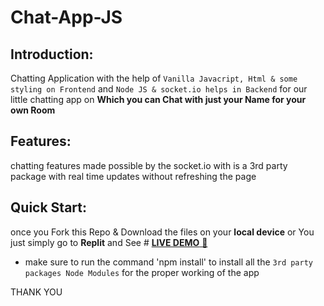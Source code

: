 # Chat-App-JS

## Introduction:

Chatting Application with the help of `Vanilla Javacript, Html & some styling on Frontend` and `Node JS & socket.io helps in Backend` for our little chatting app on **Which you can Chat with just your Name for your own Room**

## Features:

chatting features made possible by the socket.io with is a 3rd party package with real time updates without refreshing the page 

## Quick Start:

once you Fork this Repo & Download the files on your **local device** or You just simply go to **Replit** and See # [**LIVE DEMO** 🚀](https://chatting-app.hamzajaffar.repl.co/)
- make sure to run the command 'npm install' to install all the `3rd party packages Node Modules` for the proper working of the app


THANK YOU


